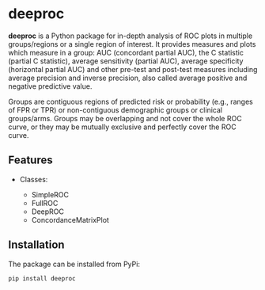 # deeproc

**deeproc** is a Python package for in-depth analysis of ROC plots in multiple groups/regions or a single region of interest.  It provides measures and plots which measure in a group: AUC (concordant partial AUC), the C statistic (partial C statistic), average sensitivity (partial AUC), average specificity (horizontal partial AUC) and other pre-test and post-test measures including average precision and inverse precision, also called average positive and negative predictive value.  
  
Groups are contiguous regions of predicted risk or probability (e.g., ranges of FPR or TPR) or non-contiguous demographic groups or clinical groups/arms.  Groups may be overlapping and not cover the whole ROC curve, or they may be mutually exclusive and perfectly cover the ROC curve.  

## Features

- Classes:

  - SimpleROC
  - FullROC
  - DeepROC
  - ConcordanceMatrixPlot

## Installation

The package can be installed from PyPi:

```bash
pip install deeproc
```